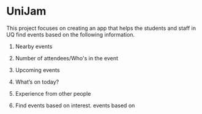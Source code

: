 # UniJam
 
This project focuses on creating an app that helps the students and staff in UQ find events based on the following information.
1. Nearby events

2. Number of attendees/Who's in the event

3. Upcoming events

4. What’s on today?

5. Experience from other people

6. Find events based on interest. events based on  
